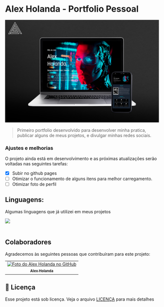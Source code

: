 # Alex Holanda - Portfolio Pessoal

<img src=".github/Portfolio Mockup.jpg" alt="Alex Holanda - Portfolio Pessoal">

> Primeiro portfolio desenvolvido para desenvolver minha pratica, publicar alguns de meus projetos, e divulgar minhas redes sociais.

### Ajustes e melhorias

O projeto ainda está em desenvolvimento e as próximas atualizações serão voltadas nas seguintes tarefas:

- [x] Subir no github pages
- [ ] Otimizar o funcionamento de alguns itens para melhor carregamento.
- [ ] Otimizar foto de perfil

## Linguagens:
  <p>Algumas linguagens que já utilizei em meus projetos</p>
  <a href="https://skillicons.dev">
    <img src="https://skillicons.dev/icons?i=html,css,figma,js" />
  </a>  <div style="display: inline block"><br/>

## Colaboradores

Agradecemos às seguintes pessoas que contribuíram para este projeto:

<table>
  <tr>
    <td align="center">
      <a href="#">
        <img src="https://avatars.githubusercontent.com/u/101654122?v=4" width="100px;" alt="Foto do Alex Holanda no GitHub"/><br>
        <sub>
          <b>Alex Holanda</b>
        </sub>
      </a>
    </td>
  </tr>
</table>


## 📝 Licença

Esse projeto está sob licença. Veja o arquivo [LICENÇA](LICENSE.md) para mais detalhes
